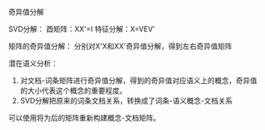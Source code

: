 奇异值分解

SVD分解：
酉矩阵：XX'=I
特征分解：X=VEV'

矩阵的奇异值分解：
分别对X'X和XX'奇异值分解，得到左右奇异值矩阵

潜在语义分析：
1. 对文档-词条矩阵进行奇异值分解，得到的奇异值对应语义上的概念，奇异值的大小代表这个概念的重要程度。
2. SVD分解把原来的词条文档关系，转换成了词条-语义概念-文档关系

可以使用将为后的矩阵重新构建概念-文档矩阵。
